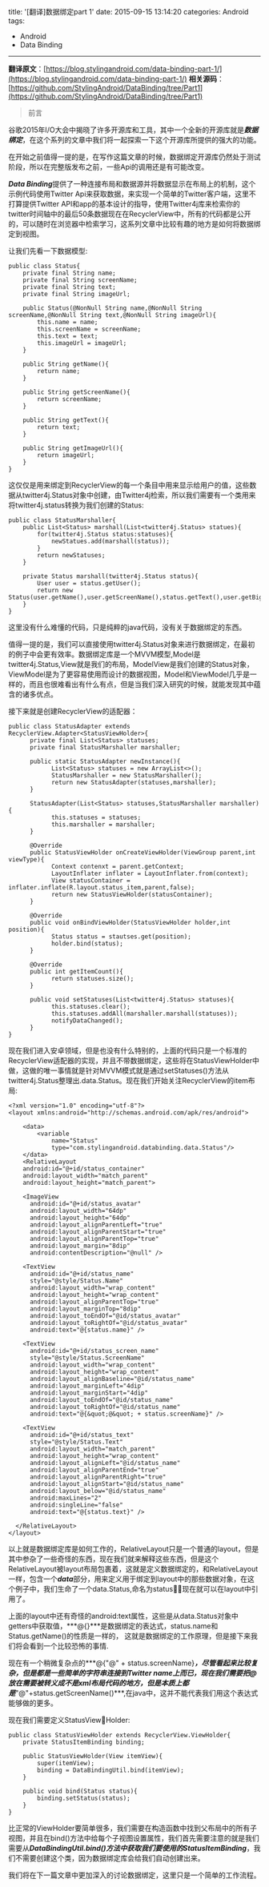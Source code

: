title: '[翻译]数据绑定part 1'
date: 2015-09-15 13:14:20
categories: Android
tags:
- Android
- Data Binding

---

**翻译原文**：[https://blog.stylingandroid.com/data-binding-part-1/](https://blog.stylingandroid.com/data-binding-part-1/)
**相关源码**：[https://github.com/StylingAndroid/DataBinding/tree/Part1](https://github.com/StylingAndroid/DataBinding/tree/Part1)
> 前言

谷歌2015年I/O大会中揭晓了许多开源库和工具，其中一个全新的开源库就是***数据绑定***，在这个系列的文章中我们将一起探索一下这个开源库所提供的强大的功能。

在开始之前值得一提的是，在写作这篇文章的时候，数据绑定开源库仍然处于测试阶段，所以在完整版发布之前，一些Api的调用还是有可能改变。

***Data Binding***提供了一种连接布局和数据源并将数据显示在布局上的机制，这个示例代码使用Twitter Api来获取数据，来实现一个简单的Twitter客户端，这里不打算提供Twitter API和app的基本设计的指导，使用Twitter4j库来检索你的twitter时间轴中的最后50条数据现在在RecyclerView中，所有的代码都是公开的，可以随时在浏览器中检索学习，这系列文章中比较有趣的地方是如何将数据绑定到视图。

让我们先看一下数据模型:


	public class Status{
		private final String name;
		private final String screenName;
		private final String text;
		private final String imageUrl;
		
		public Status(@NonNull String name,@NonNull String screenName,@NonNull String text,@NonNull String imageUrl){
			this.name = name;
			this.screenName = screenName;
			this.text = text;
			this.imageUrl = imageUrl;
		}
		
		public String getName(){
			return name;
		}
		
		public String getScreenName(){
			return screenName;
		}
		
		public String getText(){
			return text;
		}
		
		public String getImageUrl(){
			return imageUrl;
		}
	}


这仅仅是用来绑定到RecyclerView的每一个条目中用来显示给用户的值，这些数据从twitter4j.Status对象中创建，由Twitter4j检索，所以我们需要有一个类用来将twitter4j.status转换为我们创建的Status:


	public class StatusMarshaller{
		public List<Status> marshall(List<twitter4j.Status> statues){
			for(twitter4j.Status status:statuses){
				newStatues.add(marshall(status));
			}
			return newStatuses;
		}
		
		private Status marshall(twitter4j.Status status){
			User user = status.getUser();
			return new Status(user.getName(),user.getScreenName(),status.getText(),user.getBiggerProfileImageURL());
		}
	}


这里没有什么难懂的代码，只是纯粹的java代码，没有关于数据绑定的东西。

值得一提的是，我们可以直接使用twitter4j.Status对象来进行数据绑定，在最初的例子中会更有效率。数据绑定库是一个MVVM模型,Model是twitter4j.Status,View就是我们的布局，ModelView是我们创建的Status对象，ViewModel是为了更容易使用而设计的数据视图，Model和ViewModel几乎是一样的，而且也很难看出有什么有点，但是当我们深入研究的时候，就能发现其中蕴含的诸多优点。

接下来就是创建RecyclerView的适配器：


	public class StatusAdapter extends RecyclerView.Adapter<StatusViewHolder>{
		  private final List<Status> statuses;
		  private final StatusMarshaller marshaller;
		  
		  public static StatusAdapter newInstance(){
		  		List<Status> statuses = new ArrayList<>();
		  		StatusMarshaller = new StatusMarshaller();
		  		return new StatusAdapter(statuses,marshaller);
		  }
		  
		  StatusAdapter(List<Status> statuses,StatusMarshaller marshaller){
		  		this.statuses = statuses;
		  		this.marshaller = marshaller;
		  } 
		  
		  @Override
		  public StatusViewHolder onCreateViewHolder(ViewGroup parent,int viewType){
		  		Context contenxt = parent.getContext;
		  		LayoutInflater inflater = LayoutInflater.from(context);
		  		View statusContainer = inflater.inflate(R.layout.status_item,parent,false);
		  		return new StatusViewHolder(statusContainer);
		  }  
		  
		  @Override
		  public void onBindViewHolder(StatusViewHolder holder,int position){
		  		Status status = stautses.get(position);
		  		holder.bind(status);
		  }
		  
		  @Override
		  public int getItemCount(){
		  		return statuses.size();
		  }
		  
		  public void setStatuses(List<twitter4j.Status> statuses){
		  		this.statuses.clear();
		  		this.statuses.addAll(marshaller.marshall(statuses));
		  		notifyDataChanged();
		  }
	}

现在我们进入安卓领域，但是也没有什么特别的，上面的代码只是一个标准的RecyclerView适配器的实现，并且不带数据绑定，这些将在StatusViewHolder中做，这做的唯一事情就是针对MVVM模式就是通过setStatuses()方法从twitter4j.Status整理出.data.Status。现在我们开始关注RecyclerView的item布局:


	<?xml version="1.0" encoding="utf-8"?>
	<layout xmlns:android="http://schemas.android.com/apk/res/android">

		<data>
			<variable
				name="Status"
				type="com.stylingandroid.databinding.data.Status"/>
		</data>
		<RelativeLayout
	    android:id="@+id/status_container"
	    android:layout_width="match_parent"
	    android:layout_height="match_parent">
	 
	    <ImageView
	      android:id="@+id/status_avatar"
	      android:layout_width="64dp"
	      android:layout_height="64dp"
	      android:layout_alignParentLeft="true"
	      android:layout_alignParentStart="true"
	      android:layout_alignParentTop="true"
	      android:layout_margin="8dip"
	      android:contentDescription="@null" />
	 
	    <TextView
	      android:id="@+id/status_name"
	      style="@style/Status.Name"
	      android:layout_width="wrap_content"
	      android:layout_height="wrap_content"
	      android:layout_alignParentTop="true"
	      android:layout_marginTop="8dip"
	      android:layout_toEndOf="@id/status_avatar"
	      android:layout_toRightOf="@id/status_avatar"
	      android:text="@{status.name}" />
	 
	    <TextView
	      android:id="@+id/status_screen_name"
	      style="@style/Status.ScreenName"
	      android:layout_width="wrap_content"
	      android:layout_height="wrap_content"
	      android:layout_alignBaseline="@id/status_name"
	      android:layout_marginLeft="4dip"
	      android:layout_marginStart="4dip"
	      android:layout_toEndOf="@id/status_name"
	      android:layout_toRightOf="@id/status_name"
	      android:text="@{&quot;@&quot; + status.screenName}" />
	 
	    <TextView
	      android:id="@+id/status_text"
	      style="@style/Status.Text"
	      android:layout_width="match_parent"
	      android:layout_height="wrap_content"
	      android:layout_alignLeft="@id/status_name"
	      android:layout_alignParentEnd="true"
	      android:layout_alignParentRight="true"
	      android:layout_alignStart="@id/status_name"
	      android:layout_below="@id/status_name"
	      android:maxLines="2"
	      android:singleLine="false"
	      android:text="@{status.text}" />
	 
	  </RelativeLayout>
	</layout>

以上就是数据绑定库是如何工作的，RelativeLayout只是一个普通的layout，但是其中参杂了一些奇怪的东西，现在我们就来解释这些东西，但是这个RelativeLayout被layout布局包裹着，这就是定义数据绑定的，和RelativeLayout一样，<layout>包含一个***data***部分，用来定义用于绑定到layout中的那些数据对象，在这个例子中，我们生命了一个data.Status,命名为status，现在就可以在layout中引用了。

上面的layout中还有奇怪的android:text属性，这些是从data.Status对象中getters中获取值，***@{}***是数据绑定的表达式，status.name和Status.getName()的性质是一样的， 这就是数据绑定的工作原理，但是接下来我们将会看到一个比较恐怖的事情.

现在有一个稍微复杂点的***@{&quot;@&quot; + status.screenName}***，尽管看起来比较复杂，但是都是一些简单的字符串连接到Twitter name上而已，现在我们需要把@放在需要被转义成不是xml布局代码的地方，但是本质上都是***"@"+status.getScreenName()***,在java中，这并不能代表我们用这个表达式能够做的更多。

现在我们需要定义StatusViewHolder:


	public class StatusViewHolder extends RecyclerView.ViewHolder{
		private StatusItemBinding binding;
		
		public StatusViewHolder(View itemView){
			super(itemView);
			binding = DataBindingUtil.bind(itemView);
		}
		
		public void bind(Status status){
			binding.setStatus(status);
		}
	}


比正常的ViewHolder要简单很多，我们需要在构造函数中找到父布局中的所有子视图，并且在bind()方法中给每个子视图设置属性，我们首先需要注意的就是我们需要从***DataBindingUtil.bind()***方法中获取我们要使用的***StatusItemBinding***，我们不需要创建这个类，因为数据绑定库会给我们自动创建出来。

我们将在下一篇文章中更加深入的讨论数据绑定，这里只是一个简单的工作流程。